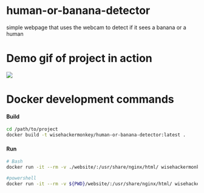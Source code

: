 # human-or-banana-detector
 simple webpage that uses the webcam to detect if it sees a banana or a human

# Demo  gif of project in action
![](./demo_v2.gif)
# Docker development commands
#### Build
```bash
cd /path/to/project
docker build -t wisehackermonkey/human-or-banana-detector:latest .
```
#### Run
```bash
# Bash
docker run -it --rm -v ./website/:/usr/share/nginx/html/ wisehackermonkey/human-or-banana-detector:latest

#powershell
docker run -it --rm -v ${PWD}/website/:/usr/share/nginx/html/ wisehackermonkey/human-or-banana-detector:latest
```
